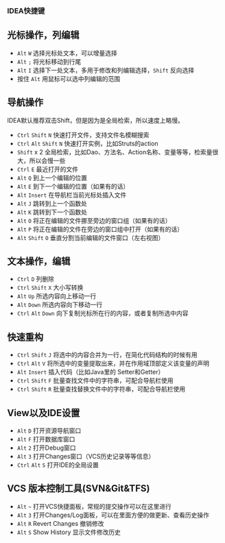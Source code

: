 ### IDEA快捷键
## 光标操作，列编辑
 - `Alt` `W` 选择光标处文本，可以增量选择
 - `Alt` `;` 将光标移动到行尾
 - `Alt` `I` 选择下一处文本，多用于修改和列编辑选择，`Shift` 反向选择
 - 按住 `Alt` 用鼠标可以选中列编辑的范围

## 导航操作
IDEA默认推荐双击Shift，但是因为是全局检索，所以速度上略慢。

 - `Ctrl` `Shift` `N` 快速打开文件，支持文件名模糊搜索
 - `Ctrl` `Alt` `Shift` `N` 快速打开实例，比如Struts的action
 - `Shift` x 2 全局检索，比如Dao、方法名、Action名称、变量等等，检索量很大，所以会慢一些
 - `Ctrl` `E` 最近打开的文件
 - `Alt` `Q` 到上一个编辑的位置
 - `Alt` `E` 到下一个编辑的位置（如果有的话）
 - `Alt` `Insert` 在导航栏当前光标处插入文件
 - `Alt` `J` 跳转到上一个函数处 
 - `Alt` `K` 跳转到下一个函数处
 - `Alt` `O` 将正在编辑的文件挪至旁边的窗口组（如果有的话）
 - `Alt` `P` 将正在编辑的文件在旁边的窗口组中打开（如果有的话）
 - `Alt` `Shift` `O` 垂直分割当前编辑的文件窗口（左右视图）

## 文本操作，编辑
 - `Ctrl` `D` 列删除
 - `Ctrl` `Shift` `X` 大小写转换 
 - `Alt` `Up` 所选内容向上移动一行
 - `Alt` `Down` 所选内容向下移动一行
 - `Ctrl` `Alt` `Down` 向下复制光标所在行的内容，或者复制所选中内容
 
## 快速重构
 - `Ctrl` `Shift` `J` 将选中的内容合并为一行，在简化代码结构的时候有用
 - `Ctrl` `Alt` `V` 将所选中的变量提取出来，并在作用域顶部定义该变量的声明
 - `Alt` `Insert` 插入代码（比如Java里的 Setter和Getter）
 - `Ctrl` `Shift` `F` 批量查找文件中的字符串，可配合导航栏使用
 - `Ctrl` `Shift` `R` 批量查找替换文件中的字符串，可配合导航栏使用
 
## View以及IDE设置
 - `Alt` `D` 打开资源导航窗口
 - `Alt` `F` 打开数据库窗口
 - `Alt` `2` 打开Debug窗口
 - `Alt` `3` 打开Changes窗口（VCS历史记录等等信息）
 - `Ctrl` `Alt` `S` 打开IDE的全局设置

## VCS 版本控制工具(SVN&Git&TFS)
  - `Alt` `~` 打开VCS快捷面板，常规的提交操作可以在这里进行
  - `Alt` `3` 打开Changes/Log面板，可以在里面方便的做更新、查看历史操作
  - `Alt` `R` Revert Changes 撤销修改
  - `Alt` `S` Show History 显示文件修改历史


